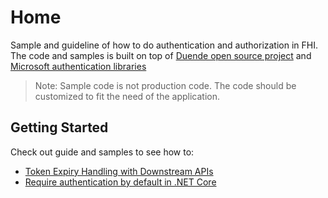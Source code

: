 # Home

Sample and guideline of how to do authentication and authorization in FHI. The code and samples is built on top of [Duende open source project](https://github.com/DuendeSoftware/foss)
and [Microsoft authentication libraries](https://learn.microsoft.com/en-us/aspnet/core/security/authentication/?view=aspnetcore-9.0#authentication-handler)

> Note: Sample code is not production code. The code should be customized to fit the need of the application.

## Getting Started

Check out guide and samples to see how to:

- [Token Expiry Handling with Downstream APIs](./developer-guideline/token-expiry-downstream-api.md)
- [Require authentication by default in .NET Core](./developer-guideline/protecting-endpoints.md)

